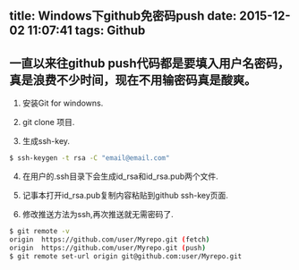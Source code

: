 title: Windows下github免密码push
date: 2015-12-02 11:07:41
tags: Github
---
  一直以来往github push代码都是要填入用户名密码，真是浪费不少时间，现在不用输密码真是酸爽。
----------
 1. 安装Git for windowns.

 2. git clone 项目.

 3. 生成ssh-key.
```bash
$ ssh-keygen -t rsa -C "email@email.com"
```
 4. 在用户的.ssh目录下会生成id_rsa和id_rsa.pub两个文件.

 5. 记事本打开id_rsa.pub复制内容粘贴到github ssh-key页面.

 6. 修改推送方法为ssh,再次推送就无需密码了.
 ```bash
$ git remote -v
origin  https://github.com/user/Myrepo.git (fetch)
origin  https://github.com/user/Myrepo.git (push)
$ git remote set-url origin git@github.com:user/Myrepo.git
```

